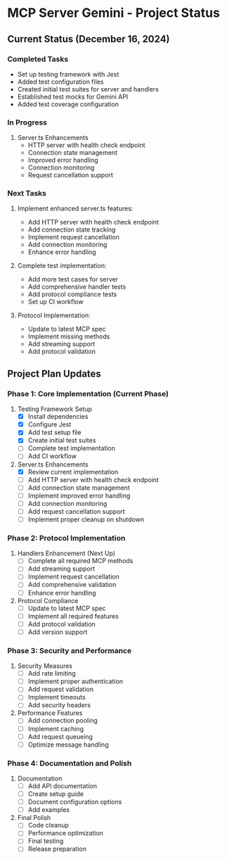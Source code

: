 # MCP Server Gemini - Project Status

## Current Status (December 16, 2024)

### Completed Tasks
- Set up testing framework with Jest
- Added test configuration files
- Created initial test suites for server and handlers
- Established test mocks for Gemini API
- Added test coverage configuration

### In Progress
1. Server.ts Enhancements
   - HTTP server with health check endpoint
   - Connection state management
   - Improved error handling
   - Connection monitoring
   - Request cancellation support

### Next Tasks
1. Implement enhanced server.ts features:
   - Add HTTP server with health check endpoint
   - Add connection state tracking
   - Implement request cancellation
   - Add connection monitoring
   - Enhance error handling

2. Complete test implementation:
   - Add more test cases for server
   - Add comprehensive handler tests
   - Add protocol compliance tests
   - Set up CI workflow

3. Protocol Implementation:
   - Update to latest MCP spec
   - Implement missing methods
   - Add streaming support
   - Add protocol validation

## Project Plan Updates

### Phase 1: Core Implementation (Current Phase)
1. Testing Framework Setup
   - [x] Install dependencies
   - [x] Configure Jest
   - [x] Add test setup file
   - [x] Create initial test suites
   - [ ] Complete test implementation
   - [ ] Add CI workflow

2. Server.ts Enhancements
   - [x] Review current implementation
   - [ ] Add HTTP server with health check endpoint
   - [ ] Add connection state management
   - [ ] Implement improved error handling
   - [ ] Add connection monitoring
   - [ ] Add request cancellation support
   - [ ] Implement proper cleanup on shutdown

### Phase 2: Protocol Implementation
1. Handlers Enhancement (Next Up)
   - [ ] Complete all required MCP methods
   - [ ] Add streaming support
   - [ ] Implement request cancellation
   - [ ] Add comprehensive validation
   - [ ] Enhance error handling

2. Protocol Compliance
   - [ ] Update to latest MCP spec
   - [ ] Implement all required features
   - [ ] Add protocol validation
   - [ ] Add version support

### Phase 3: Security and Performance
1. Security Measures
   - [ ] Add rate limiting
   - [ ] Implement proper authentication
   - [ ] Add request validation
   - [ ] Implement timeouts
   - [ ] Add security headers

2. Performance Features
   - [ ] Add connection pooling
   - [ ] Implement caching
   - [ ] Add request queueing
   - [ ] Optimize message handling

### Phase 4: Documentation and Polish
1. Documentation
   - [ ] Add API documentation
   - [ ] Create setup guide
   - [ ] Document configuration options
   - [ ] Add examples

2. Final Polish
   - [ ] Code cleanup
   - [ ] Performance optimization
   - [ ] Final testing
   - [ ] Release preparation